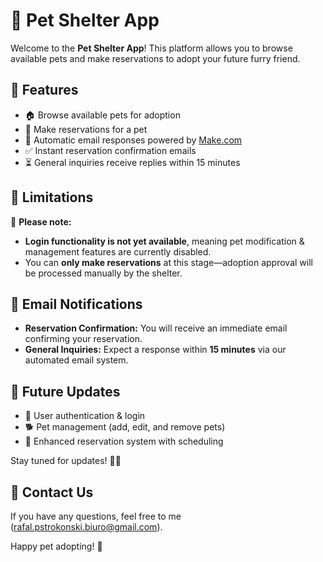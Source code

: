 # 🐾 Pet Shelter App

Welcome to the **Pet Shelter App**! This platform allows you to browse available pets and make reservations to adopt your future furry friend. 

## 🚀 Features
- 🏠 Browse available pets for adoption
- 📅 Make reservations for a pet
- 📧 Automatic email responses powered by [Make.com](https://www.make.com/)
- ✅ Instant reservation confirmation emails
- ⏳ General inquiries receive replies within 15 minutes

## 🚧 Limitations
🚨 **Please note:**
- **Login functionality is not yet available**, meaning pet modification & management features are currently disabled.
- You can **only make reservations** at this stage—adoption approval will be processed manually by the shelter.

## 📩 Email Notifications
- **Reservation Confirmation:** You will receive an immediate email confirming your reservation.
- **General Inquiries:** Expect a response within **15 minutes** via our automated email system.

## 📌 Future Updates
- 🔐 User authentication & login
- 🐕 Pet management (add, edit, and remove pets)
- 📆 Enhanced reservation system with scheduling

Stay tuned for updates! 🐶🐱 

## 💌 Contact Us
If you have any questions, feel free to me (rafal.pstrokonski.biuro@gmail.com).

Happy pet adopting! 🐾
